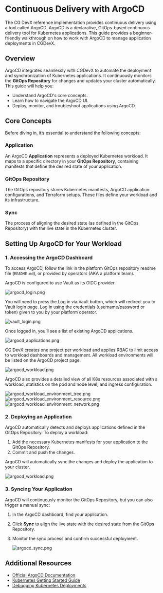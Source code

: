 # Continuous Delivery with ArgoCD

The CG DevX reference implementation provides continuous delivery using a tool called ArgoCD. ArgoCD is a declarative, GitOps-based continuous delivery tool for Kubernetes applications. This guide provides a beginner-friendly walkthrough on how to work with ArgoCD to manage application deployments in CGDevX.

## Overview

ArgoCD integrates seamlessly with CGDevX to automate the deployment and synchronization of Kubernetes applications. It continuously monitors the **GitOps Repository** for changes and updates your cluster automatically. This guide will help you:

- Understand ArgoCD's core concepts.
- Learn how to navigate the ArgoCD UI.
- Deploy, monitor, and troubleshoot applications using ArgoCD.

## Core Concepts

Before diving in, it’s essential to understand the following concepts:

### **Application**
An ArgoCD **Application** represents a deployed Kubernetes workload. It maps to a specific directory in your **GitOps Repository**, containing manifests that define the desired state of your application.

### **GitOps Repository**
The GitOps repository stores Kubernetes manifests, ArgoCD application configurations, and Terraform setups. These files define your workload and its infrastructure.

### **Sync**
The process of aligning the desired state (as defined in the GitOps Repository) with the live state in the Kubernetes cluster.

## Setting Up ArgoCD for Your Workload

### 1. **Accessing the ArgoCD Dashboard**

To access ArgoCD, follow the link in the platform GitOps repository readme file (`README.md`),
or provided by operators (AKA a platform team).

ArgoCD is configured to use Vault as its OIDC provider.

![argocd_login.png](../../assets/argocd_login.png)

You will need to press the Log in via Vault button, which will redirect you to Vault login page. Log in using the credentials (username/password or token) given to you by your platform operator.

![vault_login.png](../../assets/vault_login_userpass.png)

Once logged in, you’ll see a list of existing ArgoCD applications.

![argocd_applications.png](../../assets/argocd_applications.png)

CG DevX creates one project per workload and applies RBAC to limit access to workload dashboards and management. All workload environments will be listed on the ArgoCD project page.

![argocd_workload.png](../../assets/argocd_workload.png)

ArgoCD also provides a detailed view of all K8s resources associated with a workload,
statistics on the pod and node level, and ingress configuration.

![argocd_workload_environment_tree.png](../../assets/argocd_workload_environment_tree.png)
![argocd_workload_environment_resource.png](../../assets/argocd_workload_environment_resource.png)
![argocd_workload_environment_network.png](../../assets/argocd_workload_environment_network.png)

### 2. **Deploying an Application**

ArgoCD automatically detects and deploys applications defined in the GitOps Repository. To deploy a workload:

1. Add the necessary Kubernetes manifests for your application to the GitOps Repository.
2. Commit and push the changes.

ArgoCD will automatically sync the changes and deploy the application to your cluster.  

![argocd_workload.png](../../assets/argocd_workload.png)

### 3. **Syncing Your Application**

ArgoCD will continuously monitor the GitOps Repository, but you can also trigger a manual sync:

1. In the ArgoCD dashboard, find your application.
2. Click **Sync** to align the live state with the desired state from the GitOps Repository.
3. Monitor the sync process and confirm successful deployment.  

   ![argocd_sync.png](../../assets/argocd_sync.png)

## Additional Resources

- [Official ArgoCD Documentation](https://argo-cd.readthedocs.io/)
- [Kubernetes Getting Started Guide](https://kubernetes.io/docs/tutorials/kubernetes-basics/)
- [Debugging Kubernetes Deployments](https://kubernetes.io/docs/tasks/debug/)

